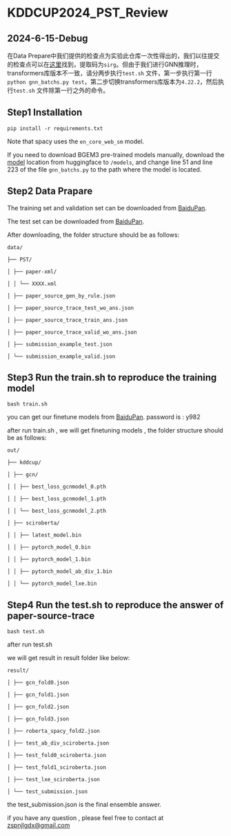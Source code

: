 # KDDCUP2024_PST_Review

## 2024-6-15-Debug

在Data Prepare中我们提供的检查点为实验此仓库一次性得出的，我们以往提交的检查点可以在[这里](https://pan.baidu.com/s/1c7PfOWbcVdctiVD0loTbEw?pwd=sirg)找到，提取码为```sirg```。但由于我们进行GNN推理时，transformers库版本不一致，请分两步执行```test.sh``` 文件，第一步执行第一行```python gnn_batchs.py test```，第二步切换transformers库版本为```4.22.2```，然后执行```test.sh``` 文件除第一行之外的命令。

## Step1 Installation

```
pip install -r requirements.txt
```

Note that spacy uses the ```en_core_web_sm``` model.

If you need to download BGEM3 pre-trained models manually, download the [model](https://huggingface.co/BAAI/bge-m3) location from huggingface to ```/models```, and change line 51 and line 223 of the file ```gnn_batchs.py``` to the path where the model is located.

## Step2 Data Prapare

The training set and validation set can be downloaded from [BaiduPan](https://pan.baidu.com/s/1zylNX4Ar5nZAjNx5mcxSmg?pwd=wzud).

The test set can be downloaded from [BaiduPan](https://pan.baidu.com/s/1CYCW_COrUmuYGI3k_eg7wA?pwd=7f9i).

After downloading, the folder structure should be as follows:

```
data/

├── PST/

│ ├── paper-xml/

│ │ └── XXXX.xml

│ ├── paper_source_gen_by_rule.json

│ ├── paper_source_trace_test_wo_ans.json

│ ├── paper_source_trace_train_ans.json

│ ├── paper_source_trace_valid_wo_ans.json

│ ├── submission_example_test.json

│ └── submission_example_valid.json
```

## Step3 Run the train.sh to reproduce the training model

```
bash train.sh
```

you can get our finetune models from [BaiduPan](https://pan.baidu.com/s/1eCJ4g13x5GAyknmTAZm7ow?pwd=y982). password is : y982

after run train.sh , we will get finetuning models , the folder structure should be as follows: 

```
out/

├── kddcup/

│ ├── gcn/

│ │ ├── best_loss_gcnmodel_0.pth

│ │ ├── best_loss_gcnmodel_1.pth

│ │ └── best_loss_gcnmodel_2.pth

│ ├── sciroberta/

│ │ ├── latest_model.bin

│ │ ├── pytorch_model_0.bin

│ │ ├── pytorch_model_1.bin

│ │ ├── pytorch_model_ab_div_1.bin

│ │ └── pytorch_model_lxe.bin

```



## Step4 Run the test.sh to reproduce the answer of paper-source-trace

```
bash test.sh
```

after run test.sh

we will get result in result folder like below:

```
result/

│ ├── gcn_fold0.json

│ ├── gcn_fold1.json

│ ├── gcn_fold2.json

│ ├── gcn_fold3.json

│ ├── roberta_spacy_fold2.json

│ ├── test_ab_div_sciroberta.json

│ ├── test_fold0_sciroberta.json

│ ├── test_fold1_sciroberta.json

│ ├── test_lxe_sciroberta.json

│ └── test_submission.json
```

the test_submission.json is the final ensemble answer.



if you have any question , please feel free to contact at zspnjlgdx@gmail.com 
